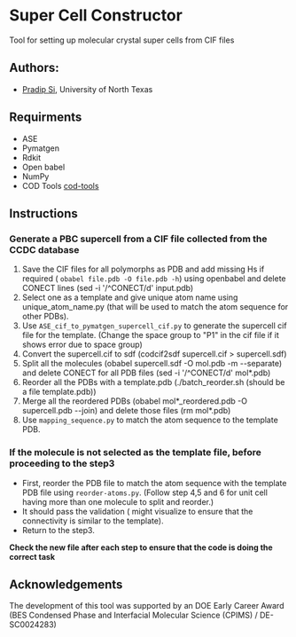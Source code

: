 # Super Cell Constructor
Tool for setting up molecular crystal super cells from CIF files

## Authors:
- [Pradip Si](https://www.valsson.info/members/pradip-si), University of North Texas

## Requirments
- ASE
- Pymatgen
- Rdkit
- Open babel 
- NumPy
- COD Tools [cod-tools](https://wiki.crystallography.net/cod-tools/)

## Instructions 

### Generate a PBC supercell from a CIF file collected from the CCDC database
1. Save the CIF files for all polymorphs as PDB and add missing Hs if required ( `obabel file.pdb -O file.pdb -h`) using openbabel and delete CONECT lines (sed -i '/^CONECT/d' input.pdb)
2. Select one as a template and give unique atom name using unique_atom_name.py (that will be used to match the atom sequence for other PDBs).
3. Use `ASE_cif_to_pymatgen_supercell_cif.py` to generate the supercell cif file for the template. (Change the space group to "P1" in the cif file if it shows error due to space group) 
4. Convert the supercell.cif to sdf (codcif2sdf supercell.cif > supercell.sdf)
5. Split all the molecules (obabel supercell.sdf -O mol.pdb -m --separate) and delete CONECT for all PDB files (sed -i '/^CONECT/d' mol*.pdb)
6. Reorder all the PDBs with a template.pdb (./batch_reorder.sh (should be a file template.pdb))
7. Merge all the reordered PDBs (obabel mol*_reordered.pdb -O supercell.pdb --join) and delete those files (rm mol*.pdb)  
8. Use `mapping_sequence.py` to match the atom sequence to the template PDB. 

### If the molecule is not selected as the template file, before proceeding to the step3

- First, reorder the PDB file to match the atom sequence with the template PDB file using `reorder-atoms.py`. (Follow step 4,5 and 6 for unit cell having more than one molecule to split and reorder.)
- It should pass the validation ( might visualize to ensure that the connectivity is similar to the template).
- Return to the step3.


**Check the new file after each step to ensure that the code is doing the correct task**

## Acknowledgements
The development of this tool was supported by an DOE Early Career Award (BES Condensed Phase and Interfacial Molecular Science (CPIMS) / DE-SC0024283)


